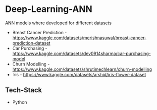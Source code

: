 # Deep-Learning-ANN

ANN models where developed for different datasets 

- Breast Cancer Prediction - https://www.kaggle.com/datasets/merishnasuwal/breast-cancer-prediction-dataset
- Car Purchasing - https://www.kaggle.com/datasets/dev0914sharma/car-purchasing-model
- Churn Modelling - https://www.kaggle.com/datasets/shrutimechlearn/churn-modelling
- Iris - https://www.kaggle.com/datasets/arshid/iris-flower-dataset

## Tech-Stack

- Python
